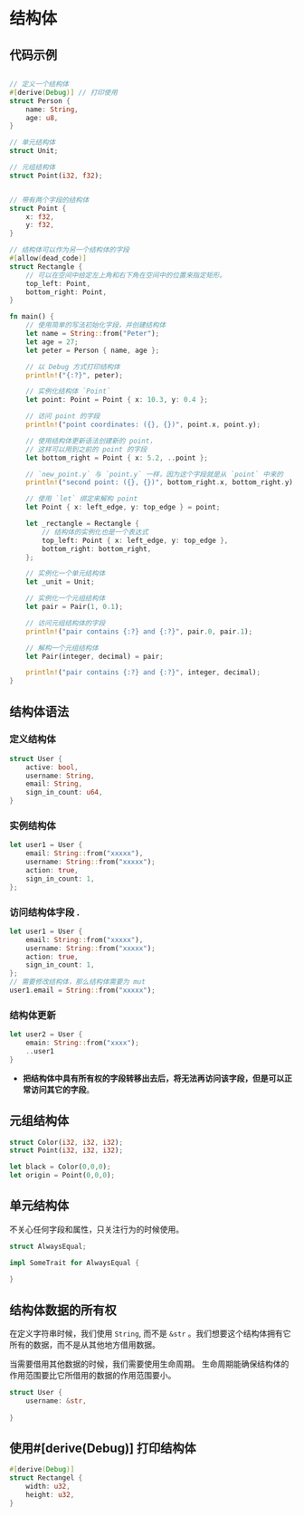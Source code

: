 # 结构体



## 代码示例

```rust

// 定义一个结构体
#[derive(Debug)] // 打印使用
struct Person {
    name: String,
    age: u8,
}

// 单元结构体
struct Unit;

// 元组结构体
struct Point(i32, f32);


// 带有两个字段的结构体
struct Point {
    x: f32,
    y: f32,
}

// 结构体可以作为另一个结构体的字段
#[allow(dead_code)]
struct Rectangle {
    // 可以在空间中给定左上角和右下角在空间中的位置来指定矩形。
    top_left: Point,
    bottom_right: Point,
}

fn main() {
    // 使用简单的写法初始化字段，并创建结构体
    let name = String::from("Peter");
    let age = 27;
    let peter = Person { name, age };

    // 以 Debug 方式打印结构体
    println!("{:?}", peter);

    // 实例化结构体 `Point`
    let point: Point = Point { x: 10.3, y: 0.4 };

    // 访问 point 的字段
    println!("point coordinates: ({}, {})", point.x, point.y);

    // 使用结构体更新语法创建新的 point，
    // 这样可以用到之前的 point 的字段
    let bottom_right = Point { x: 5.2, ..point };

    // `new_point.y` 与 `point.y` 一样，因为这个字段就是从 `point` 中来的
    println!("second point: ({}, {})", bottom_right.x, bottom_right.y);

    // 使用 `let` 绑定来解构 point
    let Point { x: left_edge, y: top_edge } = point;

    let _rectangle = Rectangle {
        // 结构体的实例化也是一个表达式
        top_left: Point { x: left_edge, y: top_edge },
        bottom_right: bottom_right,
    };

    // 实例化一个单元结构体
    let _unit = Unit;

    // 实例化一个元组结构体
    let pair = Pair(1, 0.1);

    // 访问元组结构体的字段
    println!("pair contains {:?} and {:?}", pair.0, pair.1);

    // 解构一个元组结构体
    let Pair(integer, decimal) = pair;

    println!("pair contains {:?} and {:?}", integer, decimal);
}
```



## 结构体语法

### 定义结构体

```rust
struct User {
    active: bool,
    username: String,
    email: String,
    sign_in_count: u64,
}
```

### 实例结构体

```rust
let user1 = User {
    email: String::from("xxxxx"),
    username: String::from("xxxxx");
    action: true,
    sign_in_count: 1,
};
```

### 访问结构体字段 .

```rust
let user1 = User {
    email: String::from("xxxxx"),
    username: String::from("xxxxx");
    action: true,
    sign_in_count: 1,
};
// 需要修改结构体，那么结构体需要为 mut
user1.email = String::from("xxxxx");
```

### 结构体更新

```rust
let user2 = User {
    emain: String::from("xxxx");
    ..user1
}
```

- **把结构体中具有所有权的字段转移出去后，将无法再访问该字段，但是可以正常访问其它的字段**。



## 元组结构体

```rust
struct Color(i32, i32, i32);
struct Point(i32, i32, i32);

let black = Color(0,0,0);
let origin = Point(0,0,0);
```



## 单元结构体

不关心任何字段和属性，只关注行为的时候使用。

```rust
struct AlwaysEqual;

impl SomeTrait for AlwaysEqual {
    
}
```



## 结构体数据的所有权

在定义字符串时候，我们使用 `String`,  而不是 `&str` 。我们想要这个结构体拥有它所有的数据，而不是从其他地方借用数据。



当需要借用其他数据的时候，我们需要使用生命周期。 生命周期能确保结构体的作用范围要比它所借用的数据的作用范围要小。

```rust
struct User {
    username: &str,
    
}
```



## 使用#[derive(Debug)] 打印结构体

```rust
#[derive(Debug)]
struct Rectangel {
    width: u32,
    height: u32,
}
```
